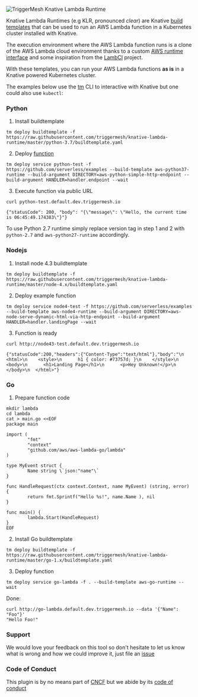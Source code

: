 ![TriggerMesh Knative Lambda Runtime](./triggermeshklr.png "TriggerMesh Knative Lambda Runtime")

Knative Lambda Runtimes (e.g KLR, pronounced _clear_) are Knative [build templates](https://github.com/knative/build-templates) that can be used to run an AWS Lambda function in a Kubernetes cluster installed with Knative.

The execution environment where the AWS Lambda function runs is a clone of the AWS Lambda cloud environment thanks to a custom [AWS runtime interface](https://github.com/triggermesh/aws-custom-runtime) and some inspiration from the [LambCI](https://github.com/lambci/docker-lambda) project.

With these templates, you can run your AWS Lambda functions **as is** in a Knative powered Kubernetes cluster.

The examples below use the [tm](https://github.com/triggermesh/tm) CLI to interactive with Knative but one could also use `kubectl`:

### Python

1. Install buildtemplate

```
tm deploy buildtemplate -f https://raw.githubusercontent.com/triggermesh/knative-lambda-runtime/master/python-3.7/buildtemplate.yaml
```

2. Deploy [function](https://github.com/serverless/examples/tree/master/aws-python-simple-http-endpoint)

```
tm deploy service python-test -f https://github.com/serverless/examples --build-template aws-python37-runtime --build-argument DIRECTORY=aws-python-simple-http-endpoint --build-argument HANDLER=handler.endpoint --wait
```

3. Execute function via public URL

```
curl python-test.default.dev.triggermesh.io

{"statusCode": 200, "body": "{\"message\": \"Hello, the current time is 06:45:49.174383\"}"}
```


To use Python 2.7 runtime simply replace version tag in step 1 and 2 with `python-2.7` and `aws-python27-runtime` accordingly.


### Nodejs

1. Install node 4.3 buildtemplate

```
tm deploy buildtemplate -f https://raw.githubusercontent.com/triggermesh/knative-lambda-runtime/master/node-4.x/buildtemplate.yaml
```

2. Deploy example function

```
tm deploy service node4-test -f https://github.com/serverless/examples --build-template aws-node4-runtime --build-argument DIRECTORY=aws-node-serve-dynamic-html-via-http-endpoint --build-argument HANDLER=handler.landingPage --wait
```

3. Function is ready

```
curl http://node43-test.default.dev.triggermesh.io

{"statusCode":200,"headers":{"Content-Type":"text/html"},"body":"\n  <html>\n    <style>\n      h1 { color: #73757d; }\n    </style>\n    <body>\n      <h1>Landing Page</h1>\n      <p>Hey Unknown!</p>\n    </body>\n  </html>"}
```

### Go

1. Prepare function code

```
mkdir lambda
cd lambda
cat > main.go <<EOF
package main

import (
        "fmt"
        "context"
        "github.com/aws/aws-lambda-go/lambda"
)

type MyEvent struct {
        Name string \`json:"name"\`
}

func HandleRequest(ctx context.Context, name MyEvent) (string, error) {
        return fmt.Sprintf("Hello %s!", name.Name ), nil
}

func main() {
        lambda.Start(HandleRequest)
}
EOF
```

2. Install Go buildtemplate

```
tm deploy buildtemplate -f https://raw.githubusercontent.com/triggermesh/knative-lambda-runtime/master/go-1.x/buildtemplate.yaml
```

3. Deploy function

```
tm deploy service go-lambda -f . --build-template aws-go-runtime --wait
```

Done:

```
curl http://go-lambda.default.dev.triggermesh.io --data '{"Name": "Foo"}'
"Hello Foo!"
```

### Support

We would love your feedback on this tool so don't hesitate to let us know what is wrong and how we could improve it, just file an [issue](https://github.com/triggermesh/knative-lambda-runtime/issues/new)

### Code of Conduct

This plugin is by no means part of [CNCF](https://www.cncf.io/) but we abide by its [code of conduct](https://github.com/cncf/foundation/blob/master/code-of-conduct.md)
